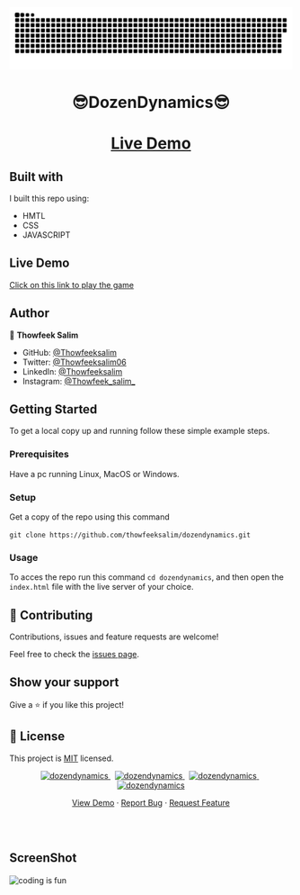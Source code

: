 <a href=#><img src="snake.svg"></a>
<br>
<h1 align="center"> <strong> 😎DozenDynamics😎 </strong> </h1>
<h1 align="center"><a href="https://thowfeeksalim.github.io/dozendynamics">Live Demo</a></h1>
<!-- <p align="center">
    𝚃𝚑𝚒𝚜 𝚒𝚜 𝚊 D𝚎𝚖𝚘  Page🎮 𝚒𝚖𝚙𝚕𝚎𝚖𝚎𝚗𝚝𝚎𝚍 𝚞𝚜𝚒𝚗𝚐 𝙷𝚃𝙼𝙻 , 𝙲𝚂𝚂 , 𝙹𝙰𝚅𝙰𝚂𝙲𝚁𝙸𝙿𝚃 (
    𝐁𝐄𝐆𝐈𝐍𝐍𝐄𝐑 𝐅𝐑𝐈𝐄𝐍𝐃𝐋𝐘 𝐏𝐑𝐎𝐉𝐄𝐂𝐓🧒)
</p> -->

<!-- This project is a practice of creating a simple roll-dice game. You can interact with the app in the browser of your
local machine and play with two players.
Built with JavaScript.

## GAME RULES:

- The game has 2 players, playing in rounds.
- In each turn, a player rolls a dice only one time.
Each result get added to his Score.
- BUT, if the player rolls a 6,He got 1 more chance to roll the dice
- The first player to reach 100 points on Score wins the game. -->

<!-- ![screenshot](screenshot.png) -->

## Built with

I built this repo using:

- HMTL
- CSS
- JAVASCRIPT

## Live Demo

[Click on this link to play the game](https://github.com/thowfeeksalim/dozendynamics)

## Author

👤 **Thowfeek Salim**

- GitHub: [@Thowfeeksalim](https://github.com/thowfeeksalim)
- Twitter: [@Thowfeeksalim06](https://twitter.com/thowfeeksalim6)
- LinkedIn: [@Thowfeeksalim](https://www.linkedin.com/in/thowfeek-salim-294760211)
- Instagram: [@Thowfeek_salim_](https://instagram.com/thowfeek_salim_?igshid=ZDdkNTZiNTM=)

## Getting Started

To get a local copy up and running follow these simple example steps.

### Prerequisites

Have a pc running Linux, MacOS or Windows.

### Setup

Get a copy of the repo using this command

`git clone https://github.com/thowfeeksalim/dozendynamics.git`

### Usage

To acces the repo run this command `cd dozendynamics`, and then open the `index.html` file with the live server of
your choice.


## 🤝 Contributing

Contributions, issues and feature requests are welcome!

Feel free to check the [issues page](https://github.com/thowfeeksalim/dozendynamics/issues).

## Show your support

Give a ⭐️ if you like this project!


## 📝 License

This project is [MIT](https://opensource.org/licenses/MIT) licensed.




<p align="center">
    <a href="https://github.com/thowfeeksalim/dozendynamics/fork" target="blank">
        <img src="https://img.shields.io/github/forks/thowfeeksalim/dozendynamics?style=flat-square"
            alt="dozendynamics" />
    </a>&nbsp;
    <a href="https://github.com/thowfeeksalim/dozendynamics/stargazers" target="blank">
        <img src="https://img.shields.io/github/stars/thowfeeksalim/dozendynamics?style=flat-square"
            alt="dozendynamics" />
    </a>&nbsp;
    <a href="https://github.com/thowfeeksalim/dozendynamics/issues" target="blank">
        <img src="https://img.shields.io/github/issues/thowfeeksalim/dozendynamics?style=flat-square"
            alt="dozendynamics" />
    </a>&nbsp;
    <a href="https://github.com/thowfeeksalim/dozendynamics/pulls" target="blank">
        <img src="https://img.shields.io/github/issues-pr/thowfeeksalim/dozendynamics?style=flat-square"
            alt="dozendynamics" />
    </a>
</p>

<p align="center">
    <a href="https://thowfeeksalim.github.io/dozendynamics" target="blank">View Demo</a>
    ·
    <a href="https://github.com/thowfeeksalim/dozendynamics/issues/new/choose">Report Bug</a>
    ·
    <a href="https://github.com/thowfeeksalim/dozendynamics/issues/new/choose">Request Feature</a>
</p>
<br>
<br>

## ScreenShot

<img align="center" alt="coding is fun" width="" src="screenshot1.png">
